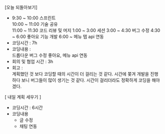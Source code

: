 [오늘 되돌아보기]

- 9:30 ~ 10:00 스프린트 <br/>
  10:00 ~ 11:00 기술 공유 </br>
  11:00 ~ 11:30 코드 리뷰 및 머지
  1:00 ~ 3:00 세션
  3:00 ~ 4:30 버그 수정
  4:30 ~ 6:00 좋아요 기능 개발
  6:00 ~ 메뉴 탭 api 연동
  <br/>
- 코딩시간 : 7h
- 코딩내용 :  
   드롭다운 버그 수정
   좋아요, 메뉴 api 연동
- 회의 및 협업 시간 : 3h
- 회고 : <br/>
  계획했던 것 보다 코딩할 때의 시간이 더 걸리는 것 같다.
  시간에 쫒겨 개발을 진행하다 보니 버그들이 많이 생기는 것 같다. 시간이 걸리더라도 정확하게 코딩을 해야겠다.

[ 내일 계획 세우기 ]
- 코딩시간 : 6시간
- 코딩내용
  - 글 수정
  - 채팅 연동
